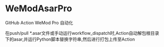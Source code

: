 # WeModAsarPro
GitHub Action WeMod Pro 自动化  
  
在push/pull *.asar文件或手动运行workflow_dispatch时,Action自动解包根目录下的asar,并运行Python脚本替换字符串,然后进行打包上传至Action  
